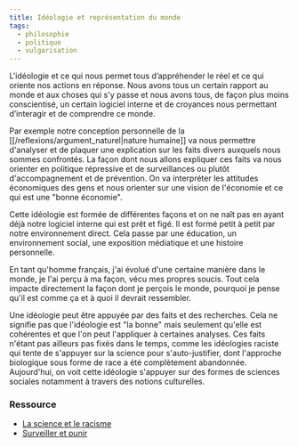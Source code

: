 ```yaml
---
title: Idéologie et représentation du monde
tags:
  - philosophie
  - politique
  - vulgarisation
---
```


L'idéologie et ce qui nous permet tous d’appréhender le réel et ce qui oriente nos actions en réponse.
Nous avons tous un certain rapport au monde et aux choses qui s'y passe et nous avons tous, de façon plus moins conscientisé, un certain logiciel interne et de croyances nous permettant d’interagir et de comprendre ce monde.

Par exemple notre conception personnelle de la [[/reflexions/argument_naturel|nature humaine]] va nous permettre d'analyser et de plaquer une explication sur les faits divers auxquels nous sommes confrontés. La façon dont nous allons expliquer ces faits va nous orienter en politique répressive et de surveillances ou plutôt d'accompagnement et de prévention. On va interpréter les attitudes économiques des gens et nous orienter sur une vision de l'économie et ce qui est une "bonne économie".

Cette idéologie est formée de différentes façons et on ne naît pas en ayant déjà notre logiciel interne qui est prêt et figé. Il est formé petit à petit par notre environnement direct. Cela passe par une éducation, un environnement social, une exposition médiatique et une histoire personnelle.

En tant qu'homme français, j'ai évolué d'une certaine manière dans le monde, je l'ai perçu à ma façon, vécu mes propres soucis. Tout cela impacte directement la façon dont je perçois le monde, pourquoi je pense qu'il est comme ça et à quoi il devrait ressembler.

Une idéologie peut être appuyée par des faits et des recherches. Cela ne signifie pas que l'idéologie est "la bonne" mais seulement qu'elle est cohérentes et que l'on peut l'appliquer à certaines analyses. Ces faits n'étant pas ailleurs pas fixés dans le temps, comme les idéologies raciste qui tente de s'appuyer sur la science pour s'auto-justifier, dont l'approche biologique sous forme de race a été complètement abandonnée.
Aujourd'hui, on voit cette idéologie s'appuyer sur des formes de sciences sociales notamment à travers des notions culturelles.

### Ressource

- [La science et le racisme](https://www.reseau-canope.fr/eduquer-contre-le-racisme-et-lantisemitisme/la-science-et-le-racisme.html)
- [Surveiller et punir](https://www.gallimard.fr/Catalogue/GALLIMARD/Bibliotheque-des-Histoires/Surveiller-et-punir)
